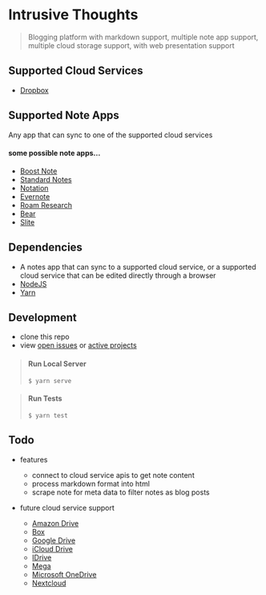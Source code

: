 # Intrusive Thoughts

> Blogging platform with markdown support, multiple note app support, multiple cloud storage support, with web presentation support

## Supported Cloud Services

- [Dropbox](https://www.dropbox.com)

## Supported Note Apps

Any app that can sync to one of the supported cloud services

#### some possible note apps...

- [Boost Note](https://boostnote.io/)
- [Standard Notes](https://standardnotes.org)
- [Notation](https://www.notion.so)
- [Evernote](https://evernote.com)
- [Roam Research](https://roamresearch.com)
- [Bear](https://bear.app)
- [Slite](https://slite.com)

## Dependencies

- A notes app that can sync to a supported cloud service, or a supported cloud service that can be edited directly through a browser
- [NodeJS](https://nodejs.org)
- [Yarn](https://yarnpkg.com)

## Development

- clone this repo
- view [open issues](https://github.com/Man-Alive/intrusive-thoughts/issues) or [active projects](https://github.com/Man-Alive/intrusive-thoughts/projects)

> #### Run Local Server
>
> ```shell
> $ yarn serve
> ```

> #### Run Tests
>
> ```shell
> $ yarn test
> ```

## Todo

- features

  - connect to cloud service apis to get note content
  - process markdown format into html
  - scrape note for meta data to filter notes as blog posts

- future cloud service support
  - [Amazon Drive](https://www.amazon.com/gp/drive)
  - [Box](https://www.box.com)
  - [Google Drive](https://www.google.com/drive)
  - [iCloud Drive](https://www.icloud.com/iclouddrive)
  - [IDrive](https://www.idrive.com)
  - [Mega](https://mega.nz)
  - [Microsoft OneDrive](https://www.microsoft.com/en-us/microsoft-365/onedrive/online-cloud-storage)
  - [Nextcloud](https://nextcloud.com)
